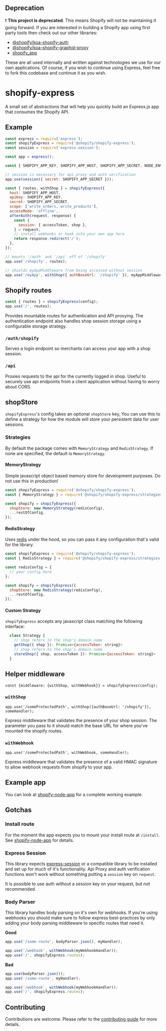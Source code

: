 ## Deprecation

:exclamation: **This project is deprecated**. This means Shopify will not be maintaining it going forward. If you are interested in building a Shopify app using first party tools then check out our other libraries:

- [@shopify/koa-shopify-auth](https://github.com/Shopify/quilt/tree/master/packages/koa-shopify-auth)
- [@shopify/koa-shopify-graphql-proxy](https://github.com/Shopify/quilt/blob/master/packages/koa-shopify-graphql-proxy/README.md)
- [shopify_app](https://github.com/Shopify/shopify_app)

These are all used internally and written against technologies we use for our own applications. Of course, if you wish to continue using Express, feel free to fork this codebase and continue it as you wish.

# shopify-express

A small set of abstractions that will help you quickly build an Express.js app that consumes the Shopify API.

## Example

```javascript
const express = require('express');
const shopifyExpress = require('@shopify/shopify-express');
const session = require('express-session');

const app = express();

const { SHOPIFY_APP_KEY, SHOPIFY_APP_HOST, SHOPIFY_APP_SECRET, NODE_ENV } = process.env;

// session is necessary for api proxy and auth verification
app.use(session({ secret: SHOPIFY_APP_SECRET }));

const { routes, withShop } = shopifyExpress({
  host: SHOPIFY_APP_HOST,
  apiKey: SHOPIFY_APP_KEY,
  secret: SHOPIFY_APP_SECRET,
  scope: ['write_orders, write_products'],
  accessMode: 'offline',
  afterAuth(request, response) {
    const {
      session: { accessToken, shop },
    } = request;
    // install webhooks or hook into your own app here
    return response.redirect('/');
  },
});

// mounts '/auth' and '/api' off of '/shopify'
app.use('/shopify', routes);

// shields myAppMiddleware from being accessed without session
app.use('/myApp', withShop({ authBaseUrl: '/shopify' }), myAppMiddleware);
```

## Shopify routes

```javascript
const { routes } = shopifyExpress(config);
app.use('/', routes);
```

Provides mountable routes for authentication and API proxying. The authentication endpoint also handles shop session storage using a configurable storage strategy.

### `/auth/shopify`

Serves a login endpoint so merchants can access your app with a shop session.

### `/api`

Proxies requests to the api for the currently logged in shop. Useful to securely use api
endpoints from a client application without having to worry about CORS.

## shopStore

`shopifyExpress`'s config takes an optional `shopStore` key, You can use this to define a strategy for how the module will store your persistent data for user sessions.

### Strategies

By default the package comes with `MemoryStrategy` and `RedisStrategy`. If none are specified, the default is `MemoryStrategy`.

#### MemoryStrategy

Simple javascript object based memory store for development purposes. Do not use this in production!

```javascript
const shopifyExpress = require('@shopify/shopify-express');
const { MemoryStrategy } = require('@shopify/shopify-express/strategies');

const shopify = shopifyExpress({
  shopStore: new MemoryStrategy(redisConfig),
  ...restOfConfig,
});
```

#### RedisStrategy

Uses [redis](https://www.npmjs.com/package/redis) under the hood, so you can pass it any configuration that's valid for the library.

```javascript
const shopifyExpress = require('@shopify/shopify-express');
const { RedisStrategy } = require('@shopify/shopify-express/strategies');

const redisConfig = {
  // your config here
};

const shopify = shopifyExpress({
  shopStore: new RedisStrategy(redisConfig),
  ...restOfConfig,
});
```

#### Custom Strategy

`shopifyExpress` accepts any javascript class matching the following interface:

```javascript
  class Strategy {
    // shop refers to the shop's domain name
    getShop({ shop }): Promise<{accessToken: string}>
    // shop refers to the shop's domain name
    storeShop({ shop, accessToken }): Promise<{accessToken: string}>
  }
```

## Helper middleware

`const {middleware: {withShop, withWebhook}} = shopifyExpress(config);`

### `withShop`

`app.use('/someProtectedPath', withShop({authBaseUrl: '/shopify'}), someHandler);`

Express middleware that validates the presence of your shop session. The parameter you pass to it should match the base URL for where you've mounted the shopify routes.

### `withWebhook`

`app.use('/someProtectedPath', withWebhook, someHandler);`

Express middleware that validates the presence of a valid HMAC signature to allow webhook requests from shopify to your app.

## Example app

You can look at [shopify-node-app](https://github.com/shopify/shopify-node-app) for a complete working example.

## Gotchas

### Install route

For the moment the app expects you to mount your install route at `/install`. See [shopify-node-app](https://github.com/shopify/shopify-node-app) for details.

### Express Session

This library expects [express-session](https://www.npmjs.com/package/express-session) or a compatible library to be installed and set up for much of it's functionality. Api Proxy and auth verification functions won't work without something putting a `session` key on `request`.

It is possible to use auth without a session key on your request, but not recommended.

### Body Parser

This library handles body parsing on it's own for webhooks. If you're using webhooks you should make sure to follow express best-practices by only adding your body parsing middleware to specific routes that need it.

**Good**

```javascript
app.use('/some-route', bodyParser.json(), myHandler);

app.use('/webhook', withWebhook(myWebhookHandler));
app.use('/', shopifyExpress.routes);
```

**Bad**

```javascript
app.use(bodyParser.json());
app.use('/some-route', myHandler);

app.use('/webhook', withWebhook(myWebhookHandler));
app.use('/', shopifyExpress.routes);
```

## Contributing

Contributions are welcome. Please refer to the [contributing guide](https://github.com/Shopify/shopify-express/blob/master/CONTRIBUTING.md) for more details.
